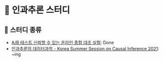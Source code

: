 # 🤔 인과추론 스터디

## 📖 스터디 종류
- [A/B 테스트 신뢰할 수 있는 온라인 종합 대조 실험](https://github.com/Causal-Inference-Study/A_Practical_Guide_to_AB_Testing): Done
- [인과추론의 데이터과학 - Korea Summer Session on Causal Inference 2021](https://github.com/Casual-Inference-Study/Korea-Summer-Session-on-Causal-Inference-2021): ~ing
